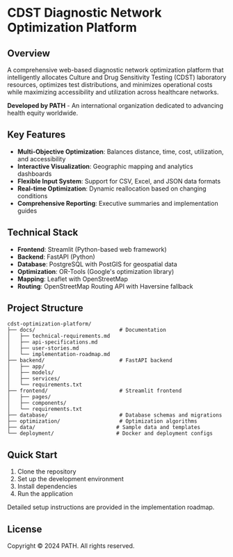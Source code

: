 # CDST Diagnostic Network Optimization Platform

## Overview

A comprehensive web-based diagnostic network optimization platform that intelligently allocates Culture and Drug Sensitivity Testing (CDST) laboratory resources, optimizes test distributions, and minimizes operational costs while maximizing accessibility and utilization across healthcare networks.

**Developed by PATH** - An international organization dedicated to advancing health equity worldwide.

## Key Features

- **Multi-Objective Optimization**: Balances distance, time, cost, utilization, and accessibility
- **Interactive Visualization**: Geographic mapping and analytics dashboards
- **Flexible Input System**: Support for CSV, Excel, and JSON data formats
- **Real-time Optimization**: Dynamic reallocation based on changing conditions
- **Comprehensive Reporting**: Executive summaries and implementation guides

## Technical Stack

- **Frontend**: Streamlit (Python-based web framework)
- **Backend**: FastAPI (Python)
- **Database**: PostgreSQL with PostGIS for geospatial data
- **Optimization**: OR-Tools (Google's optimization library)
- **Mapping**: Leaflet with OpenStreetMap
- **Routing**: OpenStreetMap Routing API with Haversine fallback

## Project Structure

```
cdst-optimization-platform/
├── docs/                           # Documentation
│   ├── technical-requirements.md
│   ├── api-specifications.md
│   ├── user-stories.md
│   └── implementation-roadmap.md
├── backend/                        # FastAPI backend
│   ├── app/
│   ├── models/
│   ├── services/
│   └── requirements.txt
├── frontend/                       # Streamlit frontend
│   ├── pages/
│   ├── components/
│   └── requirements.txt
├── database/                       # Database schemas and migrations
├── optimization/                   # Optimization algorithms
├── data/                          # Sample data and templates
└── deployment/                    # Docker and deployment configs
```

## Quick Start

1. Clone the repository
2. Set up the development environment
3. Install dependencies
4. Run the application

Detailed setup instructions are provided in the implementation roadmap.

## License

Copyright © 2024 PATH. All rights reserved.
